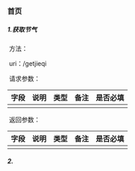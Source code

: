 ### 首页

##### 1.获取节气

​	方法：

​	uri：/getjieqi

​	请求参数：

| 字段 | 说明 | 类型 | 备注 | 是否必填 |
| :--: | :--: | :--: | :--: | :------: |
|      |      |      |      |          |

​	返回参数：

| 字段 | 说明 | 类型 | 备注 | 是否必填 |
| :--: | :--: | :--: | :--: | :------: |
|      |      |      |      |          |

##### 2.

